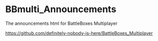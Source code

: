 # BBmulti_Announcements
The announcements html for BattleBoxes Multiplayer

https://github.com/definitely-nobody-is-here/BattleBoxes_Multiplayer
